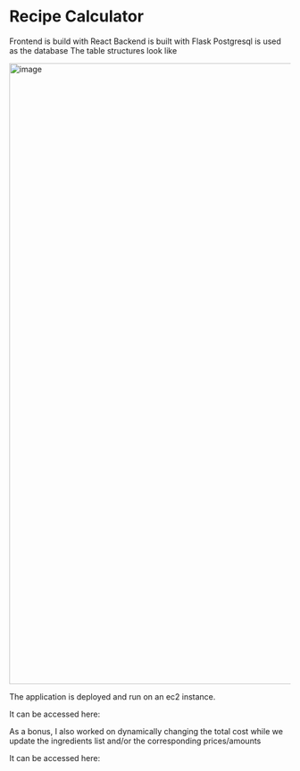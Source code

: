 # Recipe Calculator

Frontend is build with React
Backend is built with Flask
Postgresql is used as the database
The table structures look like 

<img width="1112" alt="image" src="https://user-images.githubusercontent.com/54939056/230743347-8e96b5fd-05bb-4c76-bc06-ded244df5474.png">

The application is deployed and run on an ec2 instance.

It can be accessed here: 

As a bonus, I also worked on dynamically changing the total cost while we update the ingredients list and/or the corresponding prices/amounts

It can be accessed here:
